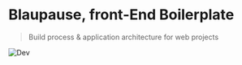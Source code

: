Blaupause, front-End Boilerplate
===========

> Build process & application architecture for web projects

![Dev](https://david-dm.org/felics/blaupause.png)

